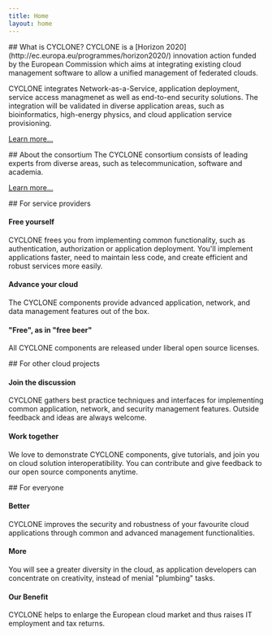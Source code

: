 ```yaml
---
title: Home
layout: home
---
```

<div class="row">
<div class="col-md-6">
## What is CYCLONE?
CYCLONE is a [Horizon 2020](http://ec.europa.eu/programmes/horizon2020/) innovation action funded by the European Commission which aims at integrating existing cloud management software to allow a unified management of federated clouds.

CYCLONE integrates Network-as-a-Service, application deployment, service access managmenet as well as end-to-end security solutions. The integration will be validated in diverse application areas, such as bioinformatics, high-energy physics, and cloud application service provisioning.

[Learn more...](/about.html#objectives)
</div>
<div class="col-md-6">
## About the consortium
The CYCLONE consortium consists of leading experts from diverse areas, such as telecommunication, software and academia.

[Learn more...](/consortium.html)
</div>
</div>

<div class="row">
<div class="col-md-4">
## For service providers

#### Free yourself

CYCLONE frees you from implementing common functionality, such as authentication, authorization or application deployment. You'll implement applications faster, need to maintain less code, and create efficient and robust services more easily.

#### Advance your cloud

The CYCLONE components provide advanced application, network, and data management features out of the box.

#### "Free", as in "free beer"

All CYCLONE components are released under liberal open source licenses.
</div>
<div class="col-md-4">
## For other cloud projects

#### Join the discussion

CYCLONE gathers best practice techniques and interfaces for implementing common application, network, and security management features. Outside feedback and ideas are always welcome.

#### Work together

We love to demonstrate CYCLONE components, give tutorials, and join you on cloud solution interoperatibility. You can contribute and give feedback to our open source components anytime.
</div>
<div class="col-md-4">
## For everyone

#### Better

CYCLONE improves the security and robustness of your favourite cloud applications through common and advanced management functionalities.

#### More

You will see a greater diversity in the cloud, as application developers can concentrate on creativity, instead of menial "plumbing" tasks.

#### Our Benefit

CYCLONE helps to enlarge the European cloud market and thus raises IT employment and tax returns.
</div>